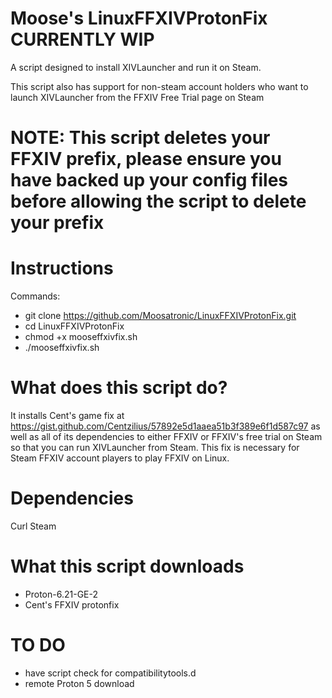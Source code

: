 # Moose's LinuxFFXIVProtonFix CURRENTLY WIP
A script designed to install XIVLauncher and run it on Steam. 

This script also has support for non-steam account holders who want to launch XIVLauncher from the FFXIV Free Trial page on Steam

# NOTE: This script deletes your FFXIV prefix, please ensure you have backed up your config files before allowing the script to delete your prefix

# Instructions
Commands:

- git clone https://github.com/Moosatronic/LinuxFFXIVProtonFix.git
- cd LinuxFFXIVProtonFix
- chmod +x mooseffxivfix.sh
- ./mooseffxivfix.sh

# What does this script do?

It installs Cent's game fix at https://gist.github.com/Centzilius/57892e5d1aaea51b3f389e6f1d587c97 as well as all of its dependencies to either FFXIV or FFXIV's free trial on Steam so that you can run XIVLauncher from Steam. This fix is necessary for Steam FFXIV account players to play FFXIV on Linux.

# Dependencies

Curl
Steam

# What this script downloads

- Proton-6.21-GE-2
- Cent's FFXIV protonfix 

# TO DO

- have script check for compatibilitytools.d
- remote Proton 5 download
